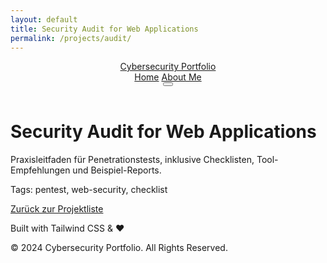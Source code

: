 ```yaml
---
layout: default
title: Security Audit for Web Applications
permalink: /projects/audit/
---
```


<header class="py-6 px-4 md:px-12 z-10 sticky top-0 bg-black bg-opacity-80 backdrop-blur-sm">
    <nav class="flex justify-between items-center">
        <a href="{{ '/' | relative_url }}" class="text-2xl md:text-3xl font-bold tracking-tight text-white hover:text-gray-300 transition-colors">
            <span class="text-gradient">Cybersecurity Portfolio</span>
        </a>
        <div class="hidden md:flex space-x-8 text-lg">
            <a href="{{ '/' | relative_url }}" class="hover:text-blue-400 transition-colors">Home</a>
            <a href="{{ '/' | relative_url }}#about" class="hover:text-blue-400 transition-colors">About Me</a>
        </div>
        <button id="mobile-menu-button" class="md:hidden p-2 rounded-md focus:outline-none focus:ring-2 focus:ring-blue-400">
            <svg class="w-6 h-6 text-white" fill="none" viewBox="0 0 24 24" stroke="currentColor">
                <path stroke-linecap="round" stroke-linejoin="round" stroke-width="2" d="M4 6h16M4 12h16m-7 6h7"></path>
            </svg>
        </button>
    </nav>
</header>

<main class="px-4 md:px-12 py-12 max-w-4xl mx-auto">
    <h1 class="text-4xl font-extrabold text-white mb-4">Security Audit for Web Applications</h1>
    <p class="text-gray-300 mb-6">Praxisleitfaden für Penetrationstests, inklusive Checklisten, Tool-Empfehlungen und Beispiel-Reports.</p>
    <p class="text-sm text-gray-400 mb-6">Tags: pentest, web-security, checklist</p>
    <a href="{{ '/projects/' | relative_url }}" class="inline-block px-6 py-3 font-semibold rounded-md bg-gray-800 text-white hover:bg-gray-700">Zurück zur Projektliste</a>
</main>

<footer class="py-8 text-center text-gray-500 text-sm">
    <p>Built with Tailwind CSS & ❤️</p>
    <p class="mt-2">© 2024 Cybersecurity Portfolio. All Rights Reserved.</p>
</footer>

